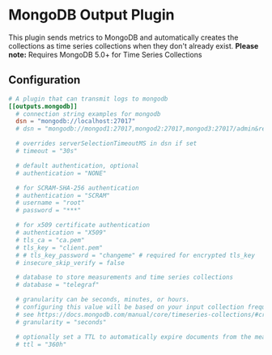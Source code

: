 # MongoDB Output Plugin

This plugin sends metrics to MongoDB and automatically creates the collections as time series collections when they don't already exist.
**Please note:** Requires MongoDB 5.0+ for Time Series Collections

## Configuration

```toml
# A plugin that can transmit logs to mongodb
[[outputs.mongodb]]
  # connection string examples for mongodb
  dsn = "mongodb://localhost:27017"
  # dsn = "mongodb://mongod1:27017,mongod2:27017,mongod3:27017/admin&replicaSet=myReplSet&w=1"

  # overrides serverSelectionTimeoutMS in dsn if set
  # timeout = "30s"

  # default authentication, optional
  # authentication = "NONE"

  # for SCRAM-SHA-256 authentication
  # authentication = "SCRAM"
  # username = "root"
  # password = "***"

  # for x509 certificate authentication
  # authentication = "X509"
  # tls_ca = "ca.pem"
  # tls_key = "client.pem"
  # # tls_key_password = "changeme" # required for encrypted tls_key
  # insecure_skip_verify = false

  # database to store measurements and time series collections
  # database = "telegraf"

  # granularity can be seconds, minutes, or hours.
  # configuring this value will be based on your input collection frequency.
  # see https://docs.mongodb.com/manual/core/timeseries-collections/#create-a-time-series-collection
  # granularity = "seconds"

  # optionally set a TTL to automatically expire documents from the measurement collections.
  # ttl = "360h"
```
